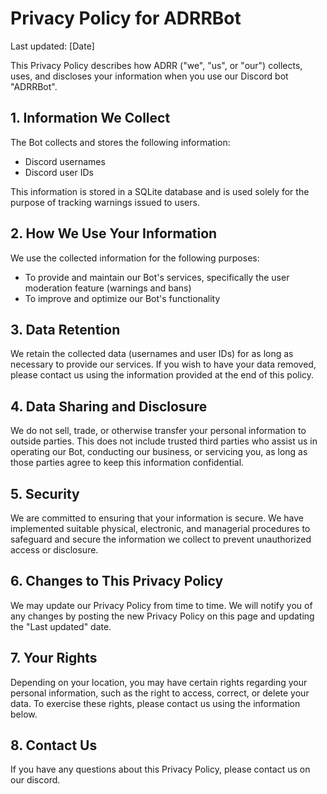 # Privacy Policy for ADRRBot

Last updated: [Date]

This Privacy Policy describes how ADRR ("we", "us", or "our") collects, uses, and discloses your information when you use our Discord bot "ADRRBot".

## 1. Information We Collect

The Bot collects and stores the following information:
- Discord usernames
- Discord user IDs

This information is stored in a SQLite database and is used solely for the purpose of tracking warnings issued to users.

## 2. How We Use Your Information

We use the collected information for the following purposes:
- To provide and maintain our Bot's services, specifically the user moderation feature (warnings and bans)
- To improve and optimize our Bot's functionality

## 3. Data Retention

We retain the collected data (usernames and user IDs) for as long as necessary to provide our services. If you wish to have your data removed, please contact us using the information provided at the end of this policy.

## 4. Data Sharing and Disclosure

We do not sell, trade, or otherwise transfer your personal information to outside parties. This does not include trusted third parties who assist us in operating our Bot, conducting our business, or servicing you, as long as those parties agree to keep this information confidential.

## 5. Security

We are committed to ensuring that your information is secure. We have implemented suitable physical, electronic, and managerial procedures to safeguard and secure the information we collect to prevent unauthorized access or disclosure.

## 6. Changes to This Privacy Policy

We may update our Privacy Policy from time to time. We will notify you of any changes by posting the new Privacy Policy on this page and updating the "Last updated" date.

## 7. Your Rights

Depending on your location, you may have certain rights regarding your personal information, such as the right to access, correct, or delete your data. To exercise these rights, please contact us using the information below.

## 8. Contact Us

If you have any questions about this Privacy Policy, please contact us on our discord.